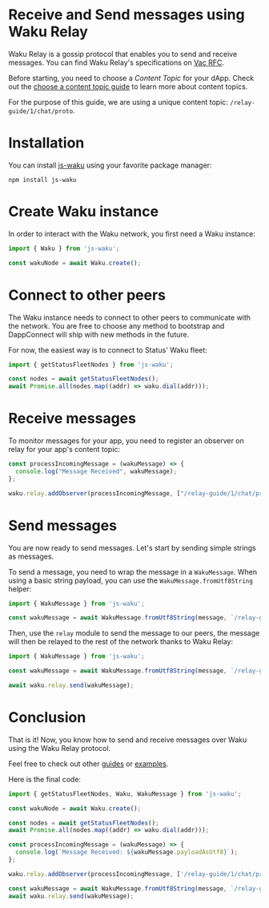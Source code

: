 # Receive and Send messages using Waku Relay

Waku
Relay
is
a
gossip protocol that enables you to send and receive messages.
You can find Waku Relay's specifications on [Vac RFC](https://rfc.vac.dev/spec/11/).

Before starting, you need to choose a _Content Topic_ for your dApp.
Check out the [choose a content topic guide](choose-content-topic.md) to learn more about content topics.

For the purpose of this guide, we are using a unique content topic: `/relay-guide/1/chat/proto`.

# Installation

You can install [js-waku](https://npmjs.com/package/js-waku) using your favorite package manager:

```shell
npm install js-waku
```

# Create Waku instance

In order to interact with the Waku network, you first need a Waku instance:

```js
import { Waku } from 'js-waku';

const wakuNode = await Waku.create();
```

# Connect to other peers

The Waku instance needs to connect to other peers to communicate with the network.
You are free to choose any method to bootstrap and DappConnect will ship with new methods in the future.

For now, the easiest way is to connect to Status' Waku fleet:

```js
import { getStatusFleetNodes } from 'js-waku';

const nodes = await getStatusFleetNodes();
await Promise.all(nodes.map((addr) => waku.dial(addr))); 
```

# Receive messages

To monitor messages for your app, you need to register an observer on relay for your app's content topic:

```js
const processIncomingMessage = (wakuMessage) => {
  console.log("Message Received", wakuMessage);
};

waku.relay.addObserver(processIncomingMessage, ["/relay-guide/1/chat/proto"]);
```

# Send messages

You are now ready to send messages.
Let's start by sending simple strings as messages.

To send a message, you need to wrap the message in a `WakuMessage`.
When using a basic string payload, you can use the `WakuMessage.fromUtf8String` helper:

```js
import { WakuMessage } from 'js-waku';

const wakuMessage = await WakuMessage.fromUtf8String(message, `/relay-guide/1/chat/proto`);
```

Then, use the `relay` module to send the message to our peers,
the message will then be relayed to the rest of the network thanks to Waku Relay:

```js
import { WakuMessage } from 'js-waku';

const wakuMessage = await WakuMessage.fromUtf8String(message, `/relay-guide/1/chat/proto`);

await waku.relay.send(wakuMessage);
```

# Conclusion

That is it! Now, you know how to send and receive messages over Waku using the Waku Relay protocol.

Feel free to check out other [guides](menu.md) or [examples](../examples).

Here is the final code:

```js
import { getStatusFleetNodes, Waku, WakuMessage } from 'js-waku';

const wakuNode = await Waku.create();

const nodes = await getStatusFleetNodes();
await Promise.all(nodes.map((addr) => waku.dial(addr)));

const processIncomingMessage = (wakuMessage) => {
  console.log(`Message Received: ${wakuMessage.payloadAsUtf8}`);
};

waku.relay.addObserver(processIncomingMessage, ['/relay-guide/1/chat/proto']);

const wakuMessage = await WakuMessage.fromUtf8String(message, `/relay-guide/1/chat/proto`);
await waku.relay.send(wakuMessage);
```
